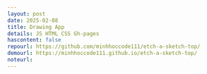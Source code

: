 ```yaml
---
layout: post
date: 2025-02-08
title: Drawing App
details: JS HTML CSS Gh-pages
hascontent: false
repourl: https://github.com/minhhoccode111/etch-a-sketch-top/
demourl: https://minhhoccode111.github.io/etch-a-sketch-top/
noteurl:
---
```


